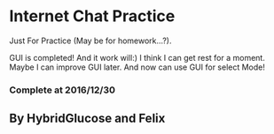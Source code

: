 # Internet Chat Practice #
Just For Practice (May be for homework...?).   

GUI is completed! And it work will:)
I think I can get rest for a moment.
Maybe I can improve GUI later.
And now can use GUI for select Mode!
### Complete at 2016/12/30 ###
## By HybridGlucose and Felix ##